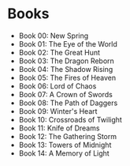 # Books
- Book 00: New Spring
- Book 01: The Eye of the World
- Book 02: The Great Hunt
- Book 03: The Dragon Reborn
- Book 04: The Shadow Rising
- Book 05: The Fires of Heaven
- Book 06: Lord of Chaos
- Book 07: A Crown of Swords
- Book 08: The Path of Daggers
- Book 09: Winter's Heart
- Book 10: Crossroads of Twilight
- Book 11: Knife of Dreams
- Book 12: The Gathering Storm
- Book 13: Towers of Midnight
- Book 14: A Memory of Light